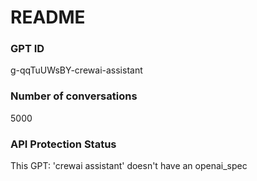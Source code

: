 # README
### GPT ID
 g-qqTuUWsBY-crewai-assistant
### Number of conversations
 5000
### API Protection Status
This GPT: 'crewai assistant' doesn't have an openai_spec
